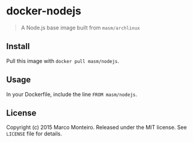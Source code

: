 # docker-nodejs

> A Node.js base image built from `masm/archlinux`

## Install

Pull this image with `docker pull masm/nodejs`.

## Usage

In your Dockerfile, include the line `FROM masm/nodejs`.

## License

Copyright (c) 2015 Marco Monteiro. Released under the MIT license. See `LICENSE` file for details.
